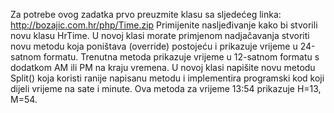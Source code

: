 Za potrebe ovog zadatka prvo preuzmite klasu sa sljedećeg
linka: http://bozajic.com.hr/php/Time.zip
Primijenite nasljeđivanje kako bi stvorili novu klasu HrTime. U novoj klasi morate primjenom nadjačavanja stvoriti
novu metodu koja poništava (override) postojeću i prikazuje vrijeme u 24-satnom formatu. Trenutna metoda
prikazuje vrijeme u 12-satnom formatu s dodatkom AM ili PM na kraju vremena.
U novoj klasi napišite novu metodu Split() koja koristi ranije napisanu metodu i implementira programski kod koji
dijeli vrijeme na sate i minute. Ova metoda za vrijeme 13:54 prikazuje H=13, M=54.
